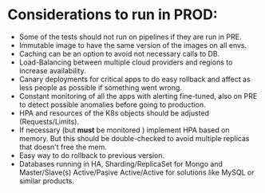 # Considerations to run in PROD:

- Some of the tests should not run on pipelines if they are run in PRE.
- Immutable image to have the same version of the images on all envs.
- Caching can be an option to avoid not necessary calls to DB.
- Load-Balancing between multiple cloud providers and regions to increase availability.
- Canary deployments for critical apps to do easy rollback and affect as less people as possible if something went wrong.
- Constant monitoring of all the apps with alerting fine-tuned, also on PRE to detect possible anomalies before going to production.
- HPA and resources of the K8s objects should be adjusted (Requests/Limits).
- If necessary (but **must** be monitored ) implement HPA based on memory. But this should be double-checked to avoid multiple 
replicas that doesn't free the mem.
- Easy way to do rollback to previous version.
- Databases running in HA, Sharding/ReplicaSet for Mongo and Master/Slave(s) Active/Pasive Active/Active for solutions
like MySQL or similar products.